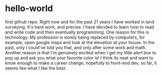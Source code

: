 # hello-world
first github repo.
Right now and for the past 21 years I have worked in land surveying. It's hard work, and precise. I have decided to learn how to read and write code and then eventually programming. One reason for this is technology. My profession is slowly being replaced by computers, for example, open google maps and look at the elevation at your house. In the past, only I could've told you that, and only after some work and math. Another reason is that I'm genuinely excited when I get my little alert box to pop up and ask you what your favorite color is! I think its neat and want to know enough to make a career change, hopefully to front-end dev, so far, it seems like what I like the best.
